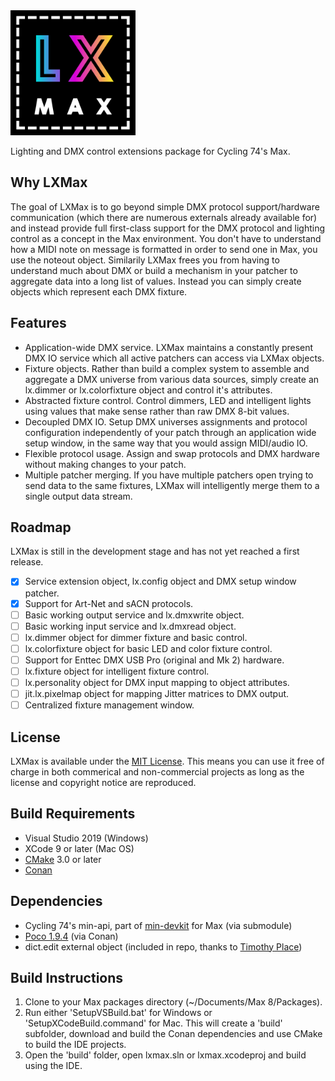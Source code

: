 <img alt="LXMax" src="https://raw.githubusercontent.com/impsnldavid/lxmax/master/icon.png" width="200" height="200">

Lighting and DMX control extensions package for Cycling 74's Max.

## Why LXMax
The goal of LXMax is to go beyond simple DMX protocol support/hardware communication (which there are numerous externals already available for) and instead provide full first-class support for the DMX protocol and lighting control as a concept in the Max environment. You don't have to understand how a MIDI note on message is formatted in order to send one in Max, you use the noteout object. Similarily LXMax frees you from having to understand much about DMX or build a mechanism in your patcher to aggregate data into a long list of values. Instead you can simply create objects which represent each DMX fixture.

## Features
* Application-wide DMX service. LXMax maintains a constantly present DMX IO service which all active patchers can access via LXMax objects.
* Fixture objects. Rather than build a complex system to assemble and aggregate a DMX universe from various data sources, simply create an lx.dimmer or lx.colorfixture object and control it's attributes. 
* Abstracted fixture control. Control dimmers, LED and intelligent lights using values that make sense rather than raw DMX 8-bit values.
* Decoupled DMX IO. Setup DMX universes assignments and protocol configuration independently of your patch through an application wide setup window, in the same way that you would assign MIDI/audio IO.
* Flexible protocol usage. Assign and swap protocols and DMX hardware without making changes to your patch.
* Multiple patcher merging. If you have multiple patchers open trying to send data to the same fixtures, LXMax will intelligently merge them to a single output data stream.

## Roadmap

LXMax is still in the development stage and has not yet reached a first release.

- [X] Service extension object, lx.config object and DMX setup window patcher.
- [X] Support for Art-Net and sACN protocols.
- [ ] Basic working output service and lx.dmxwrite object.
- [ ] Basic working input service and lx.dmxread object.
- [ ] lx.dimmer object for dimmer fixture and basic control.
- [ ] lx.colorfixture object for basic LED and color fixture control.
- [ ] Support for Enttec DMX USB Pro (original and Mk 2) hardware.
- [ ] lx.fixture object for intelligent fixture control.
- [ ] lx.personality object for DMX input mapping to object attributes.
- [ ] jit.lx.pixelmap object for mapping Jitter matrices to DMX output.
- [ ] Centralized fixture management window.

## License

LXMax is available under the [MIT License](https://choosealicense.com/licenses/mit/). This means you can use it free of charge in both commerical and non-commercial projects as long as the license and copyright notice are reproduced.

## Build Requirements
* Visual Studio 2019 (Windows)
* XCode 9 or later (Mac OS)
* [CMake](https://cmake.org/) 3.0 or later
* [Conan](https://conan.io/)

## Dependencies
* Cycling 74's min-api, part of [min-devkit](https://github.com/Cycling74/min-devkit) for Max (via submodule)
* [Poco 1.9.4](https://pocoproject.org/) (via Conan)
* dict.edit external object (included in repo, thanks to [Timothy Place](https://github.com/tap))

## Build Instructions
1. Clone to your Max packages directory (~/Documents/Max 8/Packages).
2. Run either 'SetupVSBuild.bat' for Windows or 'SetupXCodeBuild.command' for Mac. This will create a 'build' subfolder, download and build the Conan dependencies and use CMake to build the IDE projects.
3. Open the 'build' folder, open lxmax.sln or lxmax.xcodeproj and build using the IDE.
